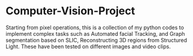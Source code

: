# Computer-Vision-Project
Starting from pixel operations, this is a collection of my python codes to implement complex tasks such as Automated facial Tracking, and Graph segmentation based on SLIC, Reconstructing 3D regions from Structured Light. These have been tested on different images and video clips.
